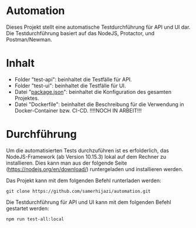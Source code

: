 # Automation

Dieses Projekt stellt eine automatische Testdurchführung für API und UI dar. Die Testdurchführung basiert auf das NodeJS, Protactor, und Postman/Newman.

# Inhalt

* Folder "test-api": beinhaltet die Testfälle für API.
* Folder "test-ui": beinhaltet die Testfälle für UI.
* Datei "[package.json](https://github.com/samerhijazi/automation/blob/master/package.json)": beinhaltet die Konfiguration des gesamten Projektes.
* Datei "Dockerfile": beinhaltet die Beschreibung für die Verwendung in Docker-Container bzw. CI-CD. !!!!NOCH IN ARBEIT!!!

# Durchführung

Um die automatisierten Tests durchzuführen ist es erfolderlich, das NodeJS-Framework (ab Version 10.15.3) lokal auf dem Rechner zu installieren. Dies kann man aus der folgende Seite (<https://nodejs.org/en/download/>) runtergeladen und installieren werden.

Das Projekt kann mit dem folgenden Befehl runterladen werden:

```
git clone https://github.com/samerhijazi/automation.git
```

Die Testdurchführung für API und UI kann mit dem folgenden Befehl gestartet werden:

```
npm run test-all:local
```
